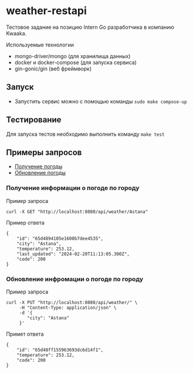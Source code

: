 # weather-restapi

Тестовое задание на позицию Intern Go разработчика в компанию Kwaaka.


Используемые технологии

- mongo-driver/mongo (для хранилища данных)
- docker и docker-compose (для запуска сервиса)
- gin-gonic/gin (веб фреймворк)

## Запуск

- Запустить сервис можно с помощью команды `sudo make compose-up`



## Тестирование

Для запуска тестов необходимо выполнить команду `make test`


## Примеры запросов

- [Получение погоды](#get-weather)
- [Обновление погоды](#update-weather)


### Получение информации о погоде по городу <a name="get-weather"></a>

Пример запроса

```
curl -X GET "http://localhost:8080/api/weather/Astana"

```

Пример ответа

```
{
    "id": "65d4894105e1600b7dee4535",
    "city": "Astana",
    "temperature": 253.12,
    "last_updated": "2024-02-20T11:13:05.300Z",
    "code": 200
}

```


### Обновление инфромации о погоде по городу <a name="update-weather"></a>

Пример запроса

```
curl -X PUT "http://localhost:8080/api/weather/" \
     -H "Content-Type: application/json" \
     -d '{
        "city": "Astana"
     }'

```

Примет ответа

```
{
    "id": "65d48ff155963693dc6d14f1",
    "temperature": 253.12,
    "code": 200
}
```
